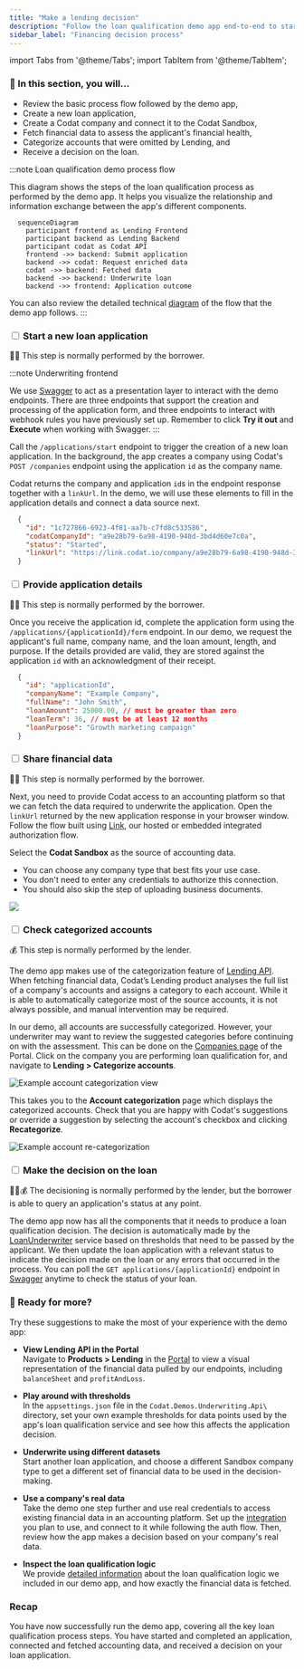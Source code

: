 ```yaml
---
title: "Make a lending decision"
description: "Follow the loan qualification demo app end-to-end to start an application, analyze it, and make a decision on the loan request"
sidebar_label: "Financing decision process"
---
```


import Tabs from '@theme/Tabs';
import TabItem from '@theme/TabItem';

### 🚀 In this section, you will...

* Review the basic process flow followed by the demo app,
* Create a new loan application,
* Create a Codat company and connect it to the Codat Sandbox,
* Fetch financial data to assess the applicant's financial health, 
* Categorize accounts that were omitted by Lending, and
* Receive a decision on the loan. 

:::note Loan qualification demo process flow

This diagram shows the steps of the loan qualification process as performed by the demo app. It helps you visualize the relationship and information exchange between the app's different components.

``` mermaid
  sequenceDiagram
    participant frontend as Lending Frontend 
    participant backend as Lending Backend 
    participant codat as Codat API
    frontend ->> backend: Submit application
    backend ->> codat: Request enriched data
    codat ->> backend: Fetched data
    backend ->> backend: Underwrite loan
    backend ->> frontend: Application outcome
```  
You can also review the detailed technical [diagram](https://github.com/codatio/demo-loan-qualification#implementing-the-solution) of the flow that the demo app follows.
:::  

### <input type="checkbox" unchecked /> Start a new loan application  

🙏🏽 This step is normally performed by the borrower.

:::note Underwriting frontend

We use [Swagger](http://localhost:5069/swagger/index.html) to act as a presentation layer to interact with the demo endpoints. There are three endpoints that support the creation and processing of the application form, and three endpoints to interact with webhook rules you have previously set up. Remember to click **Try it out** and **Execute** when working with Swagger.
:::

Call the `/applications/start` endpoint to trigger the creation of a new loan application. In the background, the app creates a company using Codat's `POST /companies` endpoint using the application `id` as the company name.

Codat returns the company and application `id`s in the endpoint response together with a `linkUrl`. In the demo, we will use these elements to fill in the application details and connect a data source next.  

```json title="Example endpoint response"
  {
    "id": "1c727866-6923-4f81-aa7b-c7fd8c533586",
    "codatCompanyId": "a9e28b79-6a98-4190-948d-3bd4d60e7c0a",
    "status": "Started", 
    "linkUrl": "https://link.codat.io/company/a9e28b79-6a98-4190-948d-3bd4d60e7c0a"
  }
```

### <input type="checkbox" unchecked /> Provide application details  

🙏🏽 This step is normally performed by the borrower.

Once you receive the application id, complete the application form using the `/applications/{applicationId}/form` endpoint. In our demo, we request the applicant's full name, company name, and the loan amount, length, and purpose. If the details provided are valid, they are stored against the application `id` with an acknowledgment of their receipt. 

```json title="Example application form"
  {
    "id": "applicationId", 
    "companyName": "Example Company",
    "fullName": "John Smith",
    "loanAmount": 25000.00, // must be greater than zero 
    "loanTerm": 36, // must be at least 12 months
    "loanPurpose": "Growth marketing campaign"
  }
```

### <input type="checkbox" unchecked /> Share financial data  

🙏🏽 This step is normally performed by the borrower.

Next, you need to provide Codat access to an accounting platform so that we can fetch the data required to underwrite the application. Open the `linkUrl` returned by the new application response in your browser window. Follow the flow built using [Link](/auth-flow/overview), our hosted or embedded integrated authorization flow. 

Select the **Codat Sandbox** as the source of accounting data.
* You can choose any company type that best fits your use case.
* You don't need to enter any credentials to authorize this connection. 
* You should also skip the step of uploading business documents. 

![](/img/use-cases/loan-qualification/sandbox-credentials-modal.png)

### <input type="checkbox" unchecked /> Check categorized accounts 

💰 This step is normally performed by the lender.

The demo app makes use of the categorization feature of [Lending API](/lending/overview). When fetching financial data, Codat’s Lending product analyses the full list of a company's accounts and assigns a category to each account. While it is able to automatically categorize most of the source accounts, it is not always possible, and manual intervention may be required. 

In our demo, all accounts are successfully categorized. However, your underwriter may want to review the suggested categories before continuing on with the assessment. This can be done on the [Companies page](https://app.codat.io/companies) of the Portal. Click on the company you are performing loan qualification for, and navigate to **Lending > Categorize accounts**.

![Example account categorization view](/img/use-cases/loan-qualification/account-categorization-view.png)

This takes you to the **Account categorization** page which displays the categorized accounts. Check that you are happy with Codat's suggestions or override a suggestion by selecting the account's checkbox and clicking **Recategorize**.

![Example account re-categorization](/img/use-cases/loan-qualification/account-categorization-recategorization.png)

### <input type="checkbox" unchecked /> Make the decision on the loan 

🙏🏽💰 The decisioning is normally performed by the lender, but the borrower is able to query an application's status at any point.

The demo app now has all the components that it needs to produce a loan qualification decision. The decision is automatically made by the 
[LoanUnderwriter](https://github.com/codatio/demo-loan-qualification/blob/main/Codat.Demos.Underwriting.Api/Services/LoanUnderwriter.cs) service based on thresholds that need to be passed by the applicant. We then update the loan application with a relevant status to indicate the decision made on the loan or any errors that occurred in the process. You can poll the `GET applications/{applicationId}` endpoint in [Swagger](http://localhost:5069/swagger/index.html) anytime to check the status of your loan. 

### 💪 Ready for more? 

Try these suggestions to make the most of your experience with the demo app:

- **View Lending API in the Portal**  
  Navigate to **Products > Lending** in the [Portal](https://app.codat.io/) to view a visual representation of the financial data pulled by our endpoints, including `balanceSheet` and `profitAndLoss`.
  
- **Play around with thresholds**  
  In the `appsettings.json` file in the `Codat.Demos.Underwriting.Api\` directory, set your own example thresholds for data points used by the app's loan qualification service and see how this affects the application decision.

- **Underwrite using different datasets**  
  Start another loan application, and choose a different Sandbox company type to get a different set of financial data to be used in the decision-making. 

- **Use a company's real data**  
  Take the demo one step further and use real credentials to access existing financial data in an accounting platform. Set up the [integration](/integrations/accounting/overview) you plan to use, and connect to it while following the auth flow. Then, review how the app makes a decision based on your company's real data. 

- **Inspect the loan qualification logic**  
  We provide [detailed information](/lending/guides/loan-qualification/uw-decision) about the loan qualification logic we included in our demo app, and how exactly the financial data is fetched. 
  

### Recap

You have now successfully run the demo app, covering all the key loan qualification process steps. You have started and completed an application, connected and fetched accounting data, and received a decision on your loan application. 
